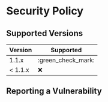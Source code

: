 # Security Policy

## Supported Versions

| Version | Supported          |
| ------- | ------------------ 
| 1.1.x   | :green_check_mark: |
| < 1.1.x  | :x:                |

## Reporting a Vulnerability

